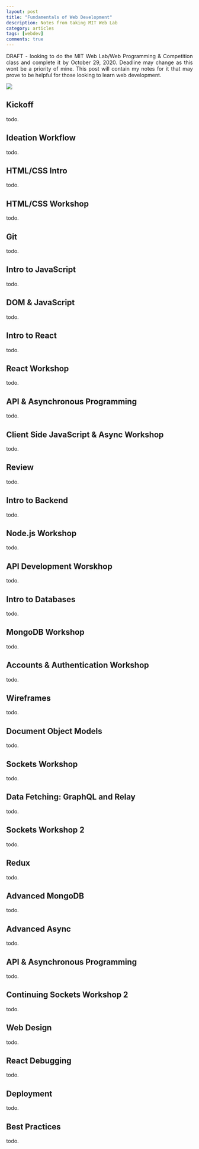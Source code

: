 ```yaml
---
layout: post
title: "Fundamentals of Web Development"
description: Notes from taking MIT Web Lab
category: articles
tags: [webdev]
comments: true
---
```


<p align="justify">DRAFT - looking to do the MIT Web Lab/Web Programming & Competition class and complete it by October 29, 2020. Deadline may change as this wont be a priority of mine. This post will contain my notes for it that may prove to be helpful for those looking to learn web development.</p>

<!-- more -->  

<img src="https://johnamata.com/photos/mit-weblab-2020.png">

<div>
<h2>Kickoff</h2>

<p align="justify">todo.</p>
</div>

<div>
<h2>Ideation Workflow</h2>

<p align="justify">todo.</p>
</div>

<div>
<h2>HTML/CSS Intro</h2>

<p align="justify">todo.</p>
</div>

<div>
<h2>HTML/CSS Workshop</h2>

<p align="justify">todo.</p>
</div>

<div>
<h2>Git</h2>

<p align="justify">todo.</p>
</div>

<div>
<h2>Intro to JavaScript</h2>

<p align="justify">todo.</p>
</div>

<div>
<h2>DOM & JavaScript</h2>

<p align="justify">todo.</p>
</div>

<div>
<h2>Intro to React</h2>

<p align="justify">todo.</p>
</div>

<div>
<h2>React Workshop</h2>

<p align="justify">todo.</p>
</div>

<div>
<h2>API & Asynchronous Programming</h2>

<p align="justify">todo.</p>
</div>


<div>
<h2>Client Side JavaScript & Async Workshop</h2>

<p align="justify">todo.</p>
</div>


<div>
<h2>Review</h2>

<p align="justify">todo.</p>
</div>


<div>
<h2>Intro to Backend</h2>

<p align="justify">todo.</p>
</div>


<div>
<h2>Node.js Workshop</h2>

<p align="justify">todo.</p>
</div>


<div>
<h2>API Development Worskhop</h2>

<p align="justify">todo.</p>
</div>


<div>
<h2>Intro to Databases</h2>

<p align="justify">todo.</p>
</div>


<div>
<h2>MongoDB Workshop</h2>

<p align="justify">todo.</p>
</div>


<div>
<h2>Accounts & Authentication Workshop</h2>

<p align="justify">todo.</p>
</div>


<div>
<h2>Wireframes</h2>

<p align="justify">todo.</p>
</div>


<div>
<h2>Document Object Models</h2>

<p align="justify">todo.</p>
</div>


<div>
<h2>Sockets Workshop</h2>

<p align="justify">todo.</p>
</div>


<div>
<h2>Data Fetching: GraphQL and Relay</h2>

<p align="justify">todo.</p>
</div>


<div>
<h2>Sockets Workshop 2</h2>

<p align="justify">todo.</p>
</div>


<div>
<h2>Redux</h2>

<p align="justify">todo.</p>
</div>


<div>
<h2>Advanced MongoDB</h2>

<p align="justify">todo.</p>
</div>


<div>
<h2>Advanced Async</h2>

<p align="justify">todo.</p>
</div>


<div>
<h2>API & Asynchronous Programming</h2>

<p align="justify">todo.</p>
</div>


<div>
<h2>Continuing Sockets Workshop 2</h2>

<p align="justify">todo.</p>
</div>


<div>
<h2>Web Design</h2>

<p align="justify">todo.</p>
</div>


<div>
<h2>React Debugging</h2>

<p align="justify">todo.</p>
</div>


<div>
<h2>Deployment</h2>

<p align="justify">todo.</p>
</div>


<div>
<h2>Best Practices</h2>

<p align="justify">todo.</p>
</div>
